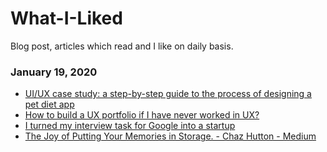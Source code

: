 # What-I-Liked
Blog post, articles which read and I like on daily basis.

### January 19, 2020 
- [UI/UX case study: a step-by-step guide to the process of designing a pet diet app](https://uxdesign.cc/ui-ux-case-study-a-step-by-step-guide-to-the-process-of-designing-a-pet-diet-app-d635b911b648) 
- [How to build a UX portfolio if I have never worked in UX?](https://uxdesign.cc/how-to-build-a-ux-portfolio-if-i-have-never-worked-in-ux-80ebab8f3407) 
- [I turned my interview task for Google into a startup](https://uxdesign.cc/i-turned-my-interview-task-for-google-into-a-startup-877943fb3b34) 
- [The Joy of Putting Your Memories in Storage. - Chaz Hutton - Medium](https://medium.com/@chazhutton/the-joy-of-putting-your-memories-in-storage-29e9a18614c0) 
